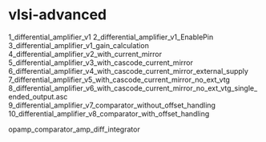 # vlsi-advanced

1_differential_amplifier_v1
2_differential_amplifier_v1_EnablePin
3_differential_amplifier_v1_gain_calculation
4_differential_amplifier_v2_with_current_mirror
5_differential_amplifier_v3_with_cascode_current_mirror
6_differential_amplifier_v4_with_cascode_current_mirror_external_supply
7_differential_amplifier_v5_with_cascode_current_mirror_no_ext_vtg
8_differential_amplifier_v6_with_cascode_current_mirror_no_ext_vtg_single_ended_output.asc
9_differential_amplifier_v7_comparator_without_offset_handling
10_differential_amplifier_v8_comparator_with_offset_handling

opamp_comparator_amp_diff_integrator
